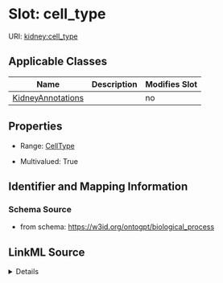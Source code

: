 

# Slot: cell_type

URI: [kidney:cell_type](http://w3id.org/ontogpt/kidney-templatecell_type)



<!-- no inheritance hierarchy -->





## Applicable Classes

| Name | Description | Modifies Slot |
| --- | --- | --- |
| [KidneyAnnotations](KidneyAnnotations.md) |  |  no  |







## Properties

* Range: [CellType](CellType.md)

* Multivalued: True





## Identifier and Mapping Information







### Schema Source


* from schema: https://w3id.org/ontogpt/biological_process




## LinkML Source

<details>
```yaml
name: cell_type
from_schema: https://w3id.org/ontogpt/biological_process
rank: 1000
multivalued: true
alias: cell_type
owner: KidneyAnnotations
domain_of:
- KidneyAnnotations
range: CellType

```
</details>